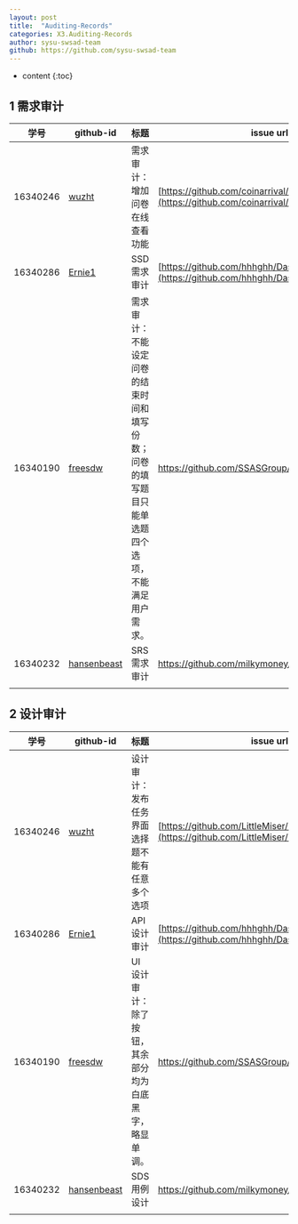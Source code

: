 ```yaml
---
layout: post
title:  "Auditing-Records"
categories: X3.Auditing-Records
author: sysu-swsad-team
github: https://github.com/sysu-swsad-team
---
```


* content
{:toc}


## 1 需求审计

| 学号     | github-id                         | 标题                           | issue url                                           |
| -------- | --------------------------------- | ------------------------------ | --------------------------------------------------- |
| 16340246 | [wuzht](https://github.com/wuzht) | 需求审计：增加问卷在线查看功能 | [https://github.com/coinarrival/coinarrival/issues/2](https://github.com/coinarrival/coinarrival/issues/2) |
| 16340286 | [Ernie1](https://github.com/Ernie1) | SSD需求审计 | [https://github.com/hhhghh/Dashboard/issues/19](https://github.com/hhhghh/Dashboard/issues/19) |
| 16340190 | [freesdw](https://github.com/freesdw) | 需求审计：不能设定问卷的结束时间和填写份数；问卷的填写题目只能单选题四个选项，不能满足用户需求。 | https://github.com/SSASGroup/Dashboard/issues/21 |
| 16340232 | [hansenbeast](https://github.com/hansenbeast) | SRS需求审计 | https://github.com/milkymoney/Dashboard/issues/12 |
|          |                                   |                                |                                                     |



## 2 设计审计

| 学号     | github-id                         | 标题                                           | issue url                                         |
| -------- | --------------------------------- | ---------------------------------------------- | ------------------------------------------------- |
| 16340246 | [wuzht](https://github.com/wuzht) | 设计审计：发布任务界面选择题不能有任意多个选项 | [https://github.com/LittleMiser/Dashboard/issues/1](https://github.com/LittleMiser/Dashboard/issues/1) |
| 16340286 | [Ernie1](https://github.com/Ernie1) | API设计审计 | [https://github.com/hhhghh/Dashboard/issues/18](https://github.com/hhhghh/Dashboard/issues/18) |
| 16340190 | [freesdw](https://github.com/freesdw) | UI设计审计：除了按钮，其余部分均为白底黑字，略显单调。 | https://github.com/SSASGroup/Dashboard/issues/22 |
| 16340232 | [hansenbeast](https://github.com/hansenbeast) | SDS用例设计 | https://github.com/milkymoney/Dashboard/issues/13 |
|          |                                   |                                                |                                                   |

